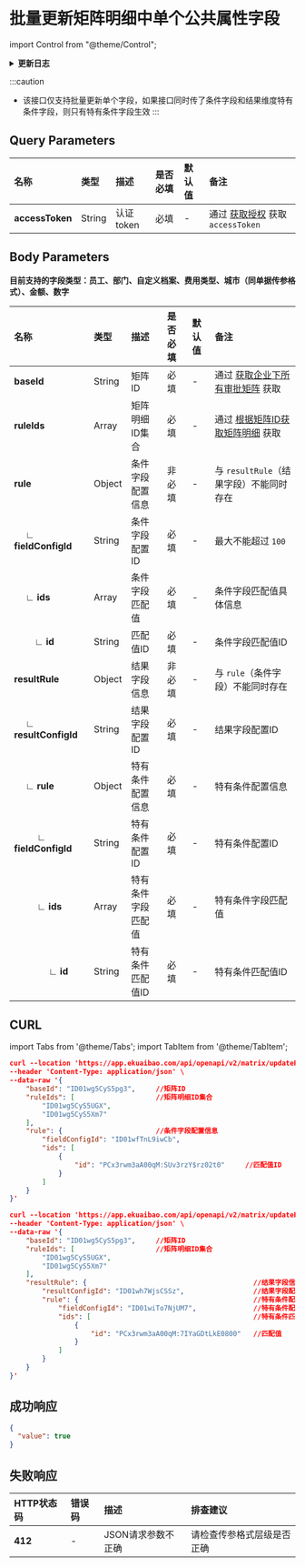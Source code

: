 # 批量更新矩阵明细中单个公共属性字段

import Control from "@theme/Control";

<Control
method="POST"
url="/api/openapi/v2/matrix/updateRuleCommonBatch"
/>

<details>
  <summary><b>更新日志</b></summary>
  <div>

[**1.27.0**](/updateLog/update-log#1270) -> 🆕 新增了本接口。<br/>

  </div>
</details>

:::caution
- 该接口仅支持批量更新单个字段，如果接口同时传了条件字段和结果维度特有条件字段，则只有特有条件字段生效
:::

## Query Parameters

| 名称 | 类型 | 描述 | 是否必填 | 默认值 | 备注 |
| :--- | :--- | :--- | :--- |:--- | :--- |
| **accessToken** | String | 认证token	    | 必填 | - | 通过 [获取授权](/docs/open-api/getting-started/auth) 获取 `accessToken` |

## Body Parameters
**目前支持的字段类型：员工、部门、自定义档案、费用类型、城市（同单据传参格式）、金额、数字**

| 名称         | 类型     | 描述    | 是否必填 | 默认值 | 备注       |
|:-----------|:-------|:------| :--- |:----|:---------|
| **baseId**                     | String | 矩阵ID         | 必填  | -  | 通过 [获取企业下所有审批矩阵](/docs/open-api/matrix/get-matrixs) 获取 |
| **ruleIds**                    | Array  | 矩阵明细ID集合  | 必填  | -  | 通过 [根据矩阵ID获取矩阵明细](/docs/open-api/matrix/get-matrix-byId) 获取 |
| **rule**                       | Object | 条件字段配置信息 | 非必填  | -  | 与 `resultRule`（结果字段）不能同时存在 |
| **&emsp; ∟ fieldConfigId**    | String | 条件字段配置ID	| 必填  | -  | 最大不能超过 `100` |
| **&emsp; ∟ ids**              | Array  | 条件字段匹配值	| 必填  | -  | 条件字段匹配值具体信息 |
| **&emsp;&emsp; ∟ id**         | String | 匹配值ID	    | 必填  | -  | 条件字段匹配值ID |
| **resultRule**                 | Object | 结果字段信息    | 非必填  | -  | 与 `rule`（条件字段）不能同时存在  |
| **&emsp; ∟ resultConfigId**   | String | 结果字段配置ID   | 必填  | -  | 结果字段配置ID |
| **&emsp; ∟ rule**             | Object | 特有条件配置信息  | 必填  | -  | 特有条件配置信息 |
| **&emsp; &emsp; ∟ fieldConfigId**  | String | 特有条件配置ID | 必填  | -  | 特有条件配置ID |
| **&emsp; &emsp; ∟ ids**       | Array  | 特有条件字段匹配值  | 必填  | -  | 特有条件字段匹配值 |
| **&emsp; &emsp; &emsp; ∟ id** | String | 特有条件匹配值ID	| 必填  | -  | 特有条件匹配值ID |

## CURL

import Tabs from '@theme/Tabs';
import TabItem from '@theme/TabItem';

<Tabs>
<TabItem value="condition field" label="更新条件维度字段" default>

```json
curl --location 'https://app.ekuaibao.com/api/openapi/v2/matrix/updateRuleCommonBatch?accessToken=ID01wiQRnmMuUn%3APCx3rwm3aA00qM' \
--header 'Content-Type: application/json' \
--data-raw '{
    "baseId": "ID01wg5CyS5pg3",     //矩阵ID
    "ruleIds": [                    //矩阵明细ID集合
        "ID01wg5CyS5UGX",
        "ID01wg5CyS5Xm7"
    ],
    "rule": {                       //条件字段配置信息
        "fieldConfigId": "ID01wfTnL9iwCb",
        "ids": [
            {
                "id": "PCx3rwm3aA00qM:SUv3rzY$rz02t0"     //匹配值ID
            }
        ]
    }
}'
```
</TabItem>
<TabItem value="specific condition field" label="更新结果维度特有条件字段">

```json
curl --location 'https://app.ekuaibao.com/api/openapi/v2/matrix/updateRuleCommonBatch?accessToken=ID01wiQRnmMuUn%3APCx3rwm3aA00qM' \
--header 'Content-Type: application/json' \
--data-raw '{
    "baseId": "ID01wg5CyS5pg3",     //矩阵ID
    "ruleIds": [                    //矩阵明细ID集合
        "ID01wg5CyS5UGX",
        "ID01wg5CyS5Xm7"
    ],
    "resultRule": {                                         //结果字段信息
        "resultConfigId": "ID01wh7WjsCSSz",                 //结果字段配置ID   
        "rule": {                                           //特有条件配置信息
            "fieldConfigId": "ID01wiTo7NjUM7",              //特有条件配置ID
            "ids": [                                        //特有条件匹配值
                {
                    "id": "PCx3rwm3aA00qM:7IYaGDtLkE0800"   //匹配值
                }
            ]
        }
    }
}'
```
</TabItem>
</Tabs>



## 成功响应
```json
{
  "value": true
}
```

## 失败响应
| HTTP状态码 | 错误码 | 描述 | 排查建议 |
|:--------| :--- |:---|:-----|
| **412** | - | JSON请求参数不正确  | 请检查传参格式层级是否正确  |

